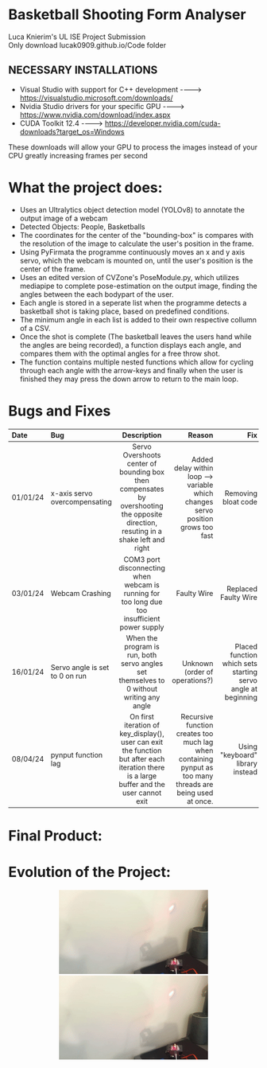 # Basketball Shooting Form Analyser 
Luca Knierim's UL ISE Project Submission\
Only download lucak0909.github.io/Code folder

 ## NECESSARY INSTALLATIONS
  - Visual Studio with support for C++ development  ----> https://visualstudio.microsoft.com/downloads/
  - Nvidia Studio drivers for your specific GPU  ----> https://www.nvidia.com/download/index.aspx
  - CUDA Toolkit 12.4  ----> https://developer.nvidia.com/cuda-downloads?target_os=Windows

These downloads will allow your GPU to process the images instead of your CPU greatly increasing frames per second

# What the project does:
- Uses an Ultralytics object detection model (YOLOv8) to annotate the output image of a webcam
- Detected Objects: People, Basketballs
- The coordinates for the center of the "bounding-box" is compares with the resolution of the image to calculate the user's position in the frame.
- Using PyFirmata the programme continuously moves an x and y axis servo, which the webcam is mounted on, until the user's position is the center of the frame.
- Uses an edited version of CVZone's PoseModule.py, which utilizes mediapipe to complete pose-estimation on the output image, finding the angles between the each bodypart of the user.
- Each angle is stored in a seperate list when the programme detects a basketball shot is taking place, based on predefined conditions.
- The minimum angle in each list is added to their own respective collumn of a CSV.
- Once the shot is complete (The basketball leaves the users hand while the angles are being recorded), a function displays each angle, and compares them with the optimal angles for a free throw shot.
- The function contains multiple nested functions which allow for cycling through each angle with the arrow-keys and finally when the user is finished they may press the down arrow to return to the main loop.

# Bugs and Fixes
| Date | Bug      | Description | Reason | Fix    |
| :--- | :---     |    :----:   |   ---: |   ---: |
|01/01/24| x-axis servo overcompensating | Servo Overshoots center of bounding box then compensates by overshooting the opposite direction, resuting in a shake left and right | Added delay within loop --> variable which changes servo position grows too fast | Removing bloat code |
|03/01/24| Webcam Crashing | COM3 port disconnecting when webcam is running for too long due too insufficient power supply | Faulty Wire | Replaced Faulty Wire |
|16/01/24| Servo angle is set to 0 on run | When the program is run, both servo angles set themselves to 0 without writing any angle | Unknown (order of operations?) | Placed function which sets starting servo angle at beginning |
|08/04/24| pynput function lag | On first iteration of key_display(), user can exit the function but after each iteration there is a large buffer and the user cannot exit | Recursive function creates too much lag when containing pynput as too many threads are being used at once. | Using "keyboard" library instead |


# Final Product:


# Evolution of the Project:

<div align='center'>
    <img src='/docs/videos/LaserXY.gif' title='Servos with laser XY demo'/>
    <img src='/docs/videos/LaserXY.gif' title='Servos with laser XY demo'/>
</div>
